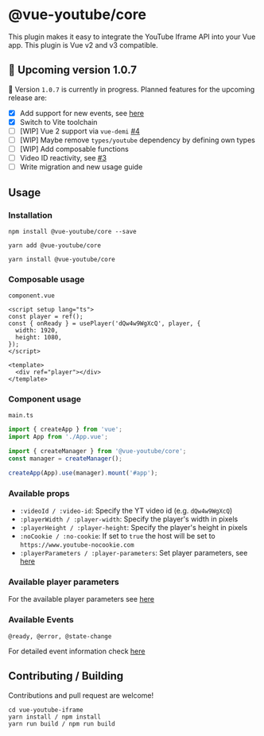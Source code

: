 # @vue-youtube/core

This plugin makes it easy to integrate the YouTube Iframe API into your Vue app. This plugin is Vue v2 and v3
compatible.

## 🧪 Upcoming version 1.0.7

🎉 Version `1.0.7` is currently in progress. Planned features for the upcoming release are:

- [x] Add support for new events, see [here](https://developers.google.com/youtube/iframe_api_reference#Events)
- [x] Switch to Vite toolchain
- [ ] [WIP] Vue 2 support via `vue-demi` [#4](https://github.com/Techassi/vue-youtube-iframe/issues/4)
- [ ] [WIP] Maybe remove `types/youtube` dependency by defining own types
- [ ] [WIP] Add composable functions
- [ ] Video ID reactivity, see [#3](https://github.com/Techassi/vue-youtube-iframe/issues/3)
- [ ] Write migration and new usage guide

## Usage

### Installation

```shell
npm install @vue-youtube/core --save
```

```shell
yarn add @vue-youtube/core
```

```shell
yarn install @vue-youtube/core
```

### Composable usage

`component.vue`

```vue
<script setup lang="ts">
const player = ref();
const { onReady } = usePlayer('dQw4w9WgXcQ', player, {
  width: 1920,
  height: 1080,
});
</script>

<template>
  <div ref="player"></div>
</template>
```

### Component usage

`main.ts`

```ts
import { createApp } from 'vue';
import App from './App.vue';

import { createManager } from '@vue-youtube/core';
const manager = createManager();

createApp(App).use(manager).mount('#app');
```

### Available props

-   `:videoId / :video-id`: Specify the YT video id (e.g. `dQw4w9WgXcQ`)
-   `:playerWidth / :player-width`: Specify the player's width in pixels
-   `:playerHeight / :player-height`: Specify the player's height in pixels
-   `:noCookie / :no-cookie`: If set to `true` the host will be set to `https://www.youtube-nocookie.com`
-   `:playerParameters / :player-parameters`: Set player parameters, see [here](#available-player-parameters)

### Available player parameters

For the available player parameters see [here](https://developers.google.com/youtube/player_parameters#Parameters)

### Available Events

```
@ready, @error, @state-change
```

For detailed event information check [here](https://developers.google.com/youtube/iframe_api_reference#Events)

## Contributing / Building

Contributions and pull request are welcome!

```shell
cd vue-youtube-iframe
yarn install / npm install
yarn run build / npm run build
```
